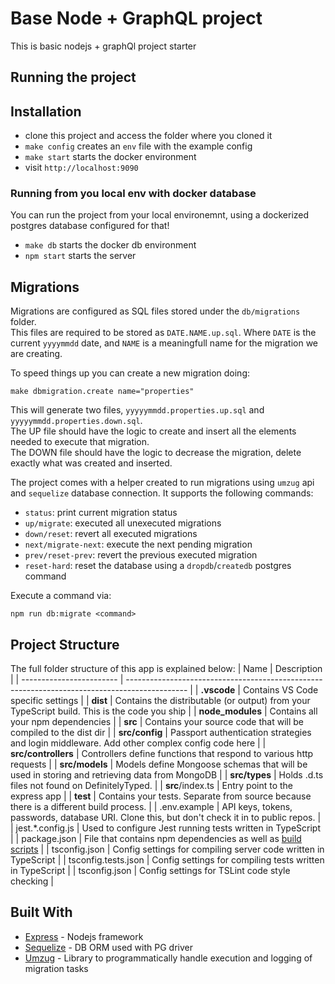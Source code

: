 # Base Node + GraphQL project

This is basic nodejs + graphQl project starter

## Running the project

## Installation

* clone this project and access the folder where you cloned it
* `make config` creates an `env` file with the example config
* `make start` starts the docker environment
* visit `http://localhost:9090`

### Running from you local env with docker database

You can run the project from your local environemnt, using a dockerized postgres database configured for that!

* `make db` starts the docker db environment
* `npm start` starts the server


## Migrations

Migrations are configured as SQL files stored under the `db/migrations` folder.  
This files are required to be stored as `DATE.NAME.up.sql`. Where `DATE` is the current `yyyymmdd` date, and `NAME` is a meaningfull name for the migration we are creating.

To speed things up you can create a new migration doing:

```
make dbmigration.create name="properties"
```

This will generate two files, `yyyyymmdd.properties.up.sql` and  `yyyyymmdd.properties.down.sql`.  
The UP file should have the logic to create and insert all the elements needed to execute that migration.  
The DOWN file should have the logic to decrease the migration, delete exactly what was created and inserted.

The project comes with a helper created to run migrations using `umzug` api and `sequelize` database connection. It supports the following commands:

- `status`: print current migration status
- `up/migrate`: executed all unexecuted migrations
- `down/reset`: revert all executed migrations
- `next/migrate-next`: execute the next pending migration
- `prev/reset-prev`: revert the previous executed migration
- `reset-hard`: reset the database using a `dropdb`/`createdb` postgres command

Execute a command via:

```shell
npm run db:migrate <command>
```


## Project Structure
The full folder structure of this app is explained below:
| Name | Description |
| ------------------------ | --------------------------------------------------------------------------------------------- |
| **.vscode**              | Contains VS Code specific settings                                                            |
| **dist**                 | Contains the distributable (or output) from your TypeScript build. This is the code you ship  |
| **node_modules**         | Contains all your npm dependencies                                                            |
| **src**                  | Contains your source code that will be compiled to the dist dir                               |
| **src/config**           | Passport authentication strategies and login middleware. Add other complex config code here   |
| **src/controllers**      | Controllers define functions that respond to various http requests                            |
| **src/models**           | Models define Mongoose schemas that will be used in storing and retrieving data from MongoDB  |
| **src/types**            | Holds .d.ts files not found on DefinitelyTyped.                                               |
| **src**/index.ts        | Entry point to the express app                                                               |
| **test**                 | Contains your tests. Separate from source because there is a different build process.         |
| .env.example             | API keys, tokens, passwords, database URI. Clone this, but don't check it in to public repos. |
| jest.*.config.js           | Used to configure Jest running tests written in TypeScript                                    |
| package.json             | File that contains npm dependencies as well as [build scripts](#what-if-a-library-isnt-on-definitelytyped)                          |
| tsconfig.json            | Config settings for compiling server code written in TypeScript                               |
| tsconfig.tests.json      | Config settings for compiling tests written in TypeScript                                     |
| tsconfig.json                | Config settings for TSLint code style checking                                                |



## Built With

* [Express](https://expressjs.com) - Nodejs framework
* [Sequelize](https://sequelize.org/) - DB ORM used with PG driver
* [Umzug](https://github.com/sequelize/umzug) - Library to programmatically handle execution and logging of migration tasks
